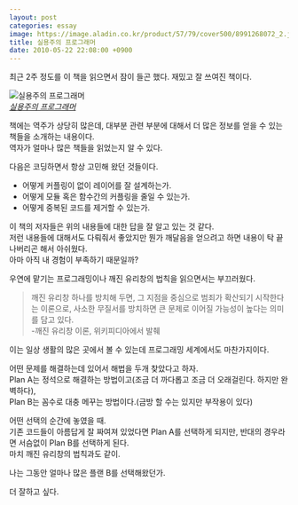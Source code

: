 ```yaml
---
layout: post
categories: essay
image: https://image.aladin.co.kr/product/57/79/cover500/8991268072_2.jpg
title: 실용주의 프로그래머
date: 2010-05-22 22:08:00 +0900
---
```


최근 2주 정도를 이 책을 읽으면서 잠이 들곤 했다. 재밌고 잘 쓰여진 책이다.

![실용주의 프로그래머](https://image.aladin.co.kr/product/57/79/cover500/8991268072_2.jpg)  
*[실용주의 프로그래머](https://www.aladin.co.kr/shop/wproduct.aspx?ISBN=8991268072&ttbkey=ttbcrazytazo1459001&COPYPaper=1)*

책에는 역주가 상당히 많은데, 대부분 관련 부분에 대해서 더 많은 정보를 얻을 수 있는 책들을 소개하는 내용이다.    
역자가 얼마나 많은 책들을 읽었는지 알 수 있다.

다음은 코딩하면서 항상 고민해 왔던 것들이다.

* 어떻게 커플링이 없이 레이어를 잘 설계하는가.  
* 어떻게 모듈 혹은 함수간의 커플링을 줄일 수 있는가.  
* 어떻게 중복된 코드를 제거할 수 있는가.

이 책의 저자들은 위의 내용들에 대한 답을 잘 알고 있는 것 같다.  
저런 내용들에 대해서도 다뤄줘서 좋았지만 뭔가 깨달음을 얻으려고 하면 내용이 탁 끝나버리곤 해서 아쉬웠다.  
아마 아직 내 경험이 부족하기 때문일까?  
  
우연에 맡기는 프로그래밍이나 깨진 유리창의 법칙을 읽으면서는 부끄러웠다.

> 깨진 유리창 하나를 방치해 두면, 그 지점을 중심으로 범죄가 확산되기 시작한다는 이론으로, 사소한 무질서를 방치하면 큰 문제로 이어질 가능성이 높다는 의미를 담고 있다.  
> -깨진 유리창 이론, 위키피디아에서 발췌

이는 일상 생활의 많은 곳에서 볼 수 있는데 프로그래밍 세계에서도 마찬가지이다.

어떤 문제를 해결하는데 있어서 해법을 두개 찾았다고 하자.  
Plan A는 정석으로 해결하는 방법이고(조금 더 까다롭고 조금 더 오래걸린다. 하지만 완벽하다),  
Plan B는 꼼수로 대충 메꾸는 방법이다.(금방 할 수는 있지만 부작용이 있다)

어떤 선택의 순간에 놓였을 때.  
기존 코드들이 아름답게 잘 짜여져 있었다면 Plan A를 선택하게 되지만, 반대의 경우라면 서슴없이 Plan B를 선택하게 된다.  
마치 깨진 유리창의 법칙과도 같이.

나는 그동안 얼마나 많은 플랜 B를 선택해왔던가.

더 잘하고 싶다.